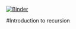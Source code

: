 [![Binder](https://mybinder.org/badge_logo.svg)](https://mybinder.org/v2/gh/tutorials-4newbies/functions/master?filepath=functions.ipynb)

#Introduction to recursion

